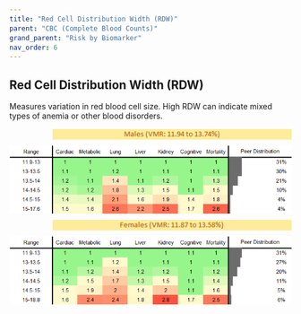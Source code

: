 ```yaml
---
title: "Red Cell Distribution Width (RDW)"
parent: "CBC (Complete Blood Counts)"
grand_parent: "Risk by Biomarker"
nav_order: 6
---
```



## Red Cell Distribution Width (RDW)


Measures variation in red blood cell size. High RDW can indicate mixed types of anemia or other blood disorders.

<div style="display: flex; flex-direction: column; gap: 10px;">

  <img src="/assets/images/vmrbiomarker_rdw__male.png" alt="Red Cell Distribution Width (RDW) VMR Male" style="margin-left: 15%">
  <img src="/assets/images/rr_rdw__male.png" alt="Red Cell Distribution Width (RDW) RR Male">

  <img src="/assets/images/vmrbiomarker_rdw__female.png" alt="Red Cell Distribution Width (RDW) VMR Female" style="margin-left: 15%; ">
  <img src="/assets/images/rr_rdw__female.png" alt="Red Cell Distribution Width (RDW) RR Female">

</div>



